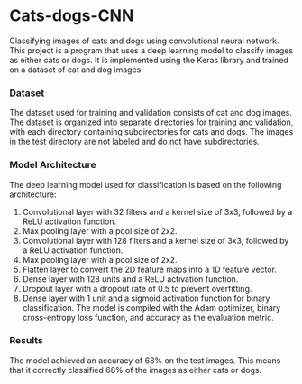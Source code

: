 # Cats-dogs-CNN
Classifying images of cats and dogs using convolutional neural network. <br>
This project is a program that uses a deep learning model to classify images as either cats or dogs. 
It is implemented using the Keras library and trained on a dataset of cat and dog images.
### Dataset
The dataset used for training and validation consists of cat and dog images. 
The dataset is organized into separate directories for training and validation, 
with each directory containing subdirectories for cats and dogs. 
The images in the test directory are not labeled and do not have subdirectories.
### Model Architecture
The deep learning model used for classification is based on the following architecture:
1. Convolutional layer with 32 filters and a kernel size of 3x3, followed by a ReLU activation function.
2. Max pooling layer with a pool size of 2x2.
3. Convolutional layer with 128 filters and a kernel size of 3x3, followed by a ReLU activation function.
4. Max pooling layer with a pool size of 2x2.
5. Flatten layer to convert the 2D feature maps into a 1D feature vector.
6. Dense layer with 128 units and a ReLU activation function.
7. Dropout layer with a dropout rate of 0.5 to prevent overfitting.
8. Dense layer with 1 unit and a sigmoid activation function for binary classification.
The model is compiled with the Adam optimizer, binary cross-entropy loss function, and accuracy as the evaluation metric.
### Results
The model achieved an accuracy of 68% on the test images. 
This means that it correctly classified 68% of the images as either cats or dogs.
